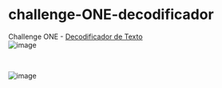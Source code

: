# challenge-ONE-decodificador
Challenge ONE - <a href="https://leticiaharumi.github.io/challenge-ONE-decodificador/" target="_blank">Decodificador de Texto</a>
<br>
![image](https://user-images.githubusercontent.com/80927546/218118622-70a1113f-4e85-45f5-81dd-104addbb1639.png)

<br>

![image](https://user-images.githubusercontent.com/80927546/218118214-709416b6-b7e4-4714-8610-04ef38587471.png)

